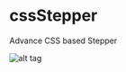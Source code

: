 # cssStepper
Advance CSS based Stepper

![alt tag](https://github.com/jackryu/cssStepper/blob/master/Capture-10.JPG)



